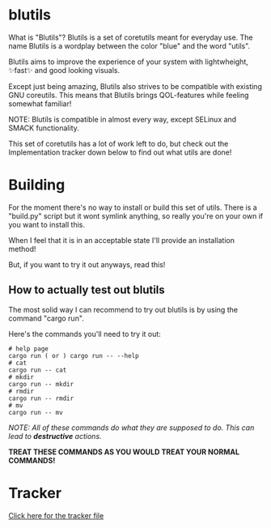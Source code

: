 # blutils

What is "Blutils"? Blutils is a set of coretutils meant for everyday use.
The name Blutils is a wordplay between the color "blue" and the word "utils".

Blutils aims to improve the experience of your system with lightwheight, :sparkles:fast:sparkles: and good looking visuals.

Except just being amazing, Blutils also strives to be compatible with existing GNU coreutils. This means that Blutils brings QOL-features while feeling somewhat familiar!

NOTE: Blutils is compatible in almost every way, except SELinux and SMACK functionality.

This set of coretutils has a lot of work left to do, but check out the Implementation tracker down below to find out what utils are done!


# Building
For the moment there's no way to install or build this set of utils. There is a "build.py" script but it wont symlink anything, so really you're on your own if you want to install this.

When I feel that it is in an acceptable state I'll provide an installation method!

But, if you want to try it out anyways, read this!

## How to actually test out blutils
The most solid way I can recommend to try out blutils is by using the command "cargo run".

Here's the commands you'll need to try it out:
```
# help page
cargo run ( or ) cargo run -- --help
# cat
cargo run -- cat 
# mkdir
cargo run -- mkdir
# rmdir 
cargo run -- rmdir
# mv
cargo run -- mv
```
*NOTE: All of these commands do what they are supposed to do. This can lead to ***destructive*** actions.*

**TREAT THESE COMMANDS AS YOU WOULD TREAT YOUR NORMAL COMMANDS!**

# Tracker

[Click here for the tracker file](/TRACKER.md)
